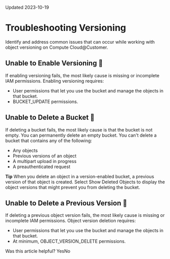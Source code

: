 Updated 2023-10-19
# Troubleshooting Versioning
Identify and address common issues that can occur while working with object versioning on Compute Cloud@Customer.
## Unable to Enable Versioning 🔗 
If enabling versioning fails, the most likely cause is missing or incomplete IAM permissions. Enabling versioning requires:
  * User permissions that let you use the bucket and manage the objects in that bucket. 
  * BUCKET_UPDATE permissions.


## Unable to Delete a Bucket 🔗 
If deleting a bucket fails, the most likely cause is that the bucket is not empty. 
You can permanently delete an empty bucket. You can't delete a bucket that contains any of the following:
  * Any objects
  * Previous versions of an object
  * A multipart upload in progress
  * A preauthenticated request


**Tip**
When you delete an object in a version-enabled bucket, a previous version of that object is created. Select Show Deleted Objects to display the object versions that might prevent you from deleting the bucket.
## Unable to Delete a Previous Version 🔗 
If deleting a previous object version fails, the most likely cause is missing or incomplete IAM permissions. Object version deletion requires:
  * User permissions that let you use the bucket and manage the objects in that bucket. 
  * At minimum, OBJECT_VERSION_DELETE permissions.


Was this article helpful?
YesNo

